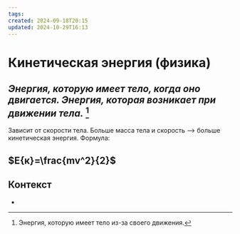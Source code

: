```yaml
---
tags: 
created: 2024-09-18T20:15
updated: 2024-10-29T16:13
---
```

# Кинетическая энергия (физика)

## ***Энергия, которую имеет тело, когда оно двигается. Энергия, которая возникает при движении тела.*** [^4]
Зависит от скорости тела.
Больше масса тела и скорость –> больше кинетическая энергия.
Формула:
## $E{к}=\frac{mv^2}{2}$


## Контекст
- 

[^4]: Энергия, которую имеет тело из-за своего движения.